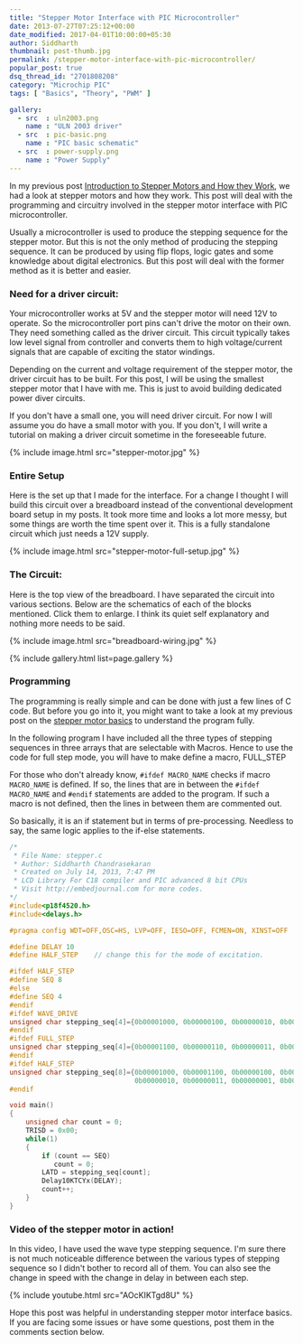 ```yaml
---
title: "Stepper Motor Interface with PIC Microcontroller"
date: 2013-07-27T07:25:12+00:00
date_modified: 2017-04-01T10:00:00+05:30
author: Siddharth
thumbnail: post-thumb.jpg
permalink: /stepper-motor-interface-with-pic-microcontroller/
popular_post: true
dsq_thread_id: "2701808208"
category: "Microchip PIC"
tags: [ "Basics", "Theory", "PWM" ]

gallery:
  - src  : uln2003.png
    name : "ULN 2003 driver"
  - src  : pic-basic.png
    name : "PIC basic schematic"
  - src  : power-supply.png
    name : "Power Supply"
---
```


In my previous post [Introduction to Stepper Motors and How they Work](/stepper-motors-introduction-and-working-principle/), we had a look at stepper motors and how they work. This post will deal with the programming and circuitry involved in the stepper motor interface with PIC microcontroller.

Usually a microcontroller is used to produce the stepping sequence for the stepper motor. But this is not the only method of producing the stepping sequence. It can be produced by using flip flops, logic gates and some knowledge about digital electronics. But this post will deal with the former method as it is better and easier.

### Need for a driver circuit:

Your microcontroller works at 5V and the stepper motor will need 12V to operate. So the microcontroller port pins can't drive the motor on their own. They need something called as the driver circuit. This circuit typically takes low level signal from controller and converts them to high voltage/current signals that are capable of exciting the stator windings.

Depending on the current and voltage requirement of the stepper motor, the driver circuit has to be built. For this post, I will be using the smallest stepper motor that I have with me. This is just to avoid building dedicated power diver circuits.

If you don't have a small one, you will need driver circuit. For now I will assume you do have a small motor with you. If you don't, I will write a tutorial on making a driver circuit sometime in the foreseeable future.

{% include image.html src="stepper-motor.jpg" %}

### Entire Setup

Here is the set up that I made for the interface. For a change I thought I will build this circuit over a breadboard instead of the conventional development board setup in my posts. It took more time and looks a lot more messy, but some things are worth the time spent over it. This is a fully standalone circuit which just needs a 12V supply.

{% include image.html src="stepper-motor-full-setup.jpg" %}

### The Circuit:

Here is the top view of the breadboard. I have separated the circuit into various sections. Below are the schematics of each of the blocks mentioned. Click them to enlarge. I think its quiet self explanatory and nothing more needs to be said.

{% include image.html src="breadboard-wiring.jpg" %}

{% include gallery.html list=page.gallery %}

### Programming

The programming is really simple and can be done with just a few lines of C code. But before you go into it, you might want to take a look at my previous post on the [stepper motor basics](/stepper-motor-and-how-they-work/) to understand the program fully.

In the following program I have included all the three types of stepping sequences in three arrays that are selectable with Macros. Hence to use the code for full step mode, you will have to make define a macro, FULL_STEP

For those who don't already know, `#ifdef MACRO_NAME` checks if macro `MACRO_NAME` is defined. If so, the lines that are in between the `#ifdef MACRO_NAME` and `#endif` statements are added to the program. If such a macro is not defined, then the lines in between them are commented out.

So basically, it is an if statement but in terms of pre-processing. Needless to say, the same logic applies to the if-else statements.

```c
/*
 * File Name: stepper.c
 * Author: Siddharth Chandrasekaran
 * Created on July 14, 2013, 7:47 PM
 * LCD Library For C18 compiler and PIC advanced 8 bit CPUs
 * Visit http://embedjournal.com for more codes.
*/
#include<p18f4520.h>
#include<delays.h>

#pragma config WDT=OFF,OSC=HS, LVP=OFF, IESO=OFF, FCMEN=ON, XINST=OFF

#define DELAY 10
#define HALF_STEP    // change this for the mode of excitation.

#ifdef HALF_STEP
#define SEQ 8
#else
#define SEQ 4
#endif
#ifdef WAVE_DRIVE
unsigned char stepping_seq[4]={0b00001000, 0b00000100, 0b00000010, 0b00000001};
#endif
#ifdef FULL_STEP
unsigned char stepping_seq[4]={0b00001100, 0b00000110, 0b00000011, 0b00001001};
#endif
#ifdef HALF_STEP
unsigned char stepping_seq[8]={0b00001000, 0b00001100, 0b00000100, 0b00000110,
                               0b00000010, 0b00000011, 0b00000001, 0b00001001};
#endif

void main()
{
    unsigned char count = 0;
    TRISD = 0x00;
    while(1)
    {
        if (count == SEQ)
           count = 0;
        LATD = stepping_seq[count];
        Delay10KTCYx(DELAY);
        count++;
    }
}
```

### Video of the stepper motor in action!

In this video, I have used the wave type stepping sequence. I'm sure there is not much noticeable difference between the various types of stepping sequence so I didn't bother to record all of them. You can also see the change in speed with the change in delay in between each step.

{% include youtube.html src="AOcKIKTgd8U" %}

Hope this post was helpful in understanding stepper motor interface basics. If you are facing some issues or have some questions, post them in the comments section below.
